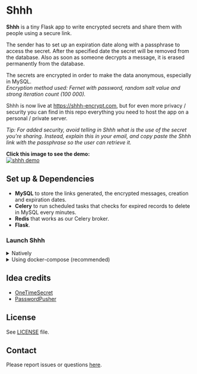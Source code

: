 # Shhh  

**Shhh** is a tiny Flask app to write encrypted secrets and share them with people
using a secure link.  

The sender has to set up an expiration date along with a passphrase to access 
the secret. After the specified date the secret will be removed from the database.
Also as soon as someone decrypts a message, it is erased permanently from the 
database.  

The secrets are encrypted in order to make the data anonymous, especially
in MySQL.  
_Encryption method used: Fernet with password, random salt value and strong
iteration count (100 000)._  

Shhh is now live at https://shhh-encrypt.com, but for even more privacy / security you can
find in this repo everything you need to host the app on a personal / private server.  

_Tip: For added security, avoid telling in Shhh what is the use of the secret you're 
sharing. Instead, explain this in your email, and copy paste the Shhh link with the passphrase
so the user can retrieve it._  

**Click this image to see the demo:**    
[![shhh demo](http://i.imgur.com/Exa8dUu.png)](https://vimeo.com/384411739 "Shhh demo - Click to Watch!")

## Set up & Dependencies

- **MySQL** to store the links generated, the encrypted messages, creation
and expiration dates.  
- **Celery** to run scheduled tasks that checks for expired records to delete in MySQL
every minutes.  
- **Redis** that works as our Celery broker.  
- **Flask**.  

### Launch Shhh

<details>
<summary>Natively</summary>
  
#### MySQL

You will need a MySQL server running on localhost in the background.  
Create a MySQL database and run the following script to generate the
table `links` that will store our data.  

```sql
CREATE TABLE `links` (
  `slug_link` text,
  `encrypted_text` text,
  `date_created` datetime DEFAULT NULL,
  `date_expires` datetime DEFAULT NULL
) ENGINE=InnoDB DEFAULT CHARSET=utf8;
```

This MySQL query can also be executed against the MySQL server instance via
the `mysql/initialize.sql` file.  

#### Redis  

You will also need Redis running on localhost in the background has it will
work as our Celery broker. Open a new terminal window and launch it.    
```sh
redis-server
```

#### Flask and Celery   

In another terminal window, clone this repository and go inside it.
```sh 
git clone https://github.com/smallwat3r/shhh.git && cd shhh
```

We recommend that you create a virtual environment for this project, so you can
install the required dependencies.  

```sh
virtualenv -p python3 venv --no-site-package
source venv/bin/activate
pip install -r requirements.txt
```

Stay in the virtual environment created.  

You then need to set up a few environment variables. These will be used to
configure Flask, as well as the app's connection to MySQL.  

```sh
export FLASK_APP=shhh
export FLASK_ENV=dev-local
export HOST_MYSQL=127.0.0.1
export USER_MYSQL=<your MySQL username>
export PASS_MYSQL=<your MySQL password>
export DB_MYSQL=<name of the MySQL database created>
```

We then need to launch our Celery worker.  

To launch our Celery worker, open a new terminal window, go to the
project and run  

```sh
source venv/bin/activate  # make sure we are connected to our virtual env.
celery -A shhh.tasks worker --loglevel=INFO
```

Then we need to launch Celery beat that will be triggered by the worker to
delete the expired records from the database every minutes.  

To launch Celery beat, open a third terminal window, go to the
project and run  

```sh
source venv/bin/activate  # make sure we are connected to our virtual env.
celery -A shhh.tasks beat --loglevel=INFO
```

Then go back to your first terminal where you first set-up your virtual env
and launch flask with

```sh
python3 -m flask run --host='0.0.0.0'
```

You can now access Shhh on http://localhost:5000/  

You should be able to see in your your other terminal windows the logs from 
Redis and our Celery worker trigerring tasks to Celery beat.  

</details>

<details>
<summary>Using docker-compose (recommended)</summary>

#### docker-compose  

You will need Docker, docker-compose and make installed on your machine.  

For development instances of Shhh, this repo contains a docker-compose
configuration. The configuration defines default settings for Shhh,
default settings for a containerized instance of MySQL server as well
as default settings for Redis and Celery (worker + beat). To build and
run Shhh via docker-compose:  

```sh
docker-compose up -d
```

or via Makefile:

```sh
make dc-start    # start app
                 
                 # other commands
                 # --------------
make dc-stop     # stop app
make dc-reboot   # reboot app
make dc-cleanup  # clean
```

Once the container image has finished building and starting, Shhh will be
available via http://localhost:5000/  

You can also inspect the MySQL data via http://localhost:8080/  
  
</details>

## Idea credits  

- [OneTimeSecret](https://github.com/onetimesecret/onetimesecret)
- [PasswordPusher](https://github.com/pglombardo/PasswordPusher)

## License

See [LICENSE](https://github.com/smallwat3r/shhh/blob/master/LICENSE) file.  

## Contact

Please report issues or questions [here](https://github.com/smallwat3r/shhh/issues).

